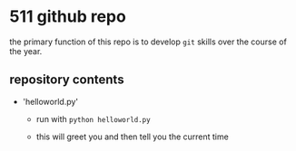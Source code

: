 # 511 github repo

the primary function of this repo is to develop `git` skills over the course of the year.

## repository contents

+ 'helloworld.py'

    + run with `python helloworld.py`

    + this will greet you and then tell you the current time
